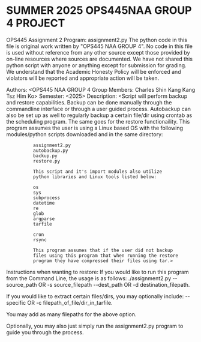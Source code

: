 # SUMMER 2025 OPS445NAA GROUP 4 PROJECT

OPS445 Assignment 2
Program: assignment2.py 
The python code in this file is original work written by 
"OPS445 NAA GROUP 4". No code in this file is used without reference
from any other source except those provided by on-line resources 
where sources are documented. We have not shared this python script
with anyone or anything except for submission for grading. We 
understand that the Academic Honesty Policy will be enforced and
violators will be reported and appropriate action will be taken.

Authors: <OPS445 NAA GROUP 4 Group Members:
          Charles Shin
          Kang Kang
          Tsz Him Ko>
Semester: <Summer> <2025>
Description: <Script will perform backup and restore capabilities.
              Backup can be done manually through the commandline
              interface or through a user guided process. Autobackup
              can also be set up as well to regularly backup a certain
              file/dir using crontab as the scheduling program. The
              same goes for the restore functionaility. This
              program assumes the user is using a Linux based OS with
              the following modules/python scripts downloaded and in
              the same directory:
              
              assignment2.py
              autobackup.py
              backup.py
              restore.py
              
              This script and it's import modules also utilize
              python libraries and Linux tools listed below:
              
              os
              sys
              subprocess
              datetime
              re
              glob
              argparse
              tarfile
              
              cron
              rsync
              
              This program assumes that if the user did not backup
              files using this program that when running the restore
              program they have compressed their files using tar.>

Instructions when wanting to restore:
If you would like to run this program from the Command Line, the usage is as follows:
./assignment2.py --source_path OR -s source_filepath --dest_path OR -d destination_filepath.

If you would like to extract certain files/dirs, you may optionally include:
--specific OR -c filepath_of_file/dir_in_tarfile. 

You may add as many filepaths for the above option. 

Optionally, you may also just simply run the assignment2.py program to guide you through the process.
